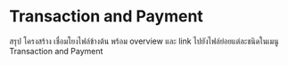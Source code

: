 # Transaction and Payment

สรุป โครงสร้าง เชื่อมโยงไฟล์ข้างต้น พร้อม overview และ link ไปยังไฟล์ย่อยแต่ละชนิดในเมนู Transaction and Payment